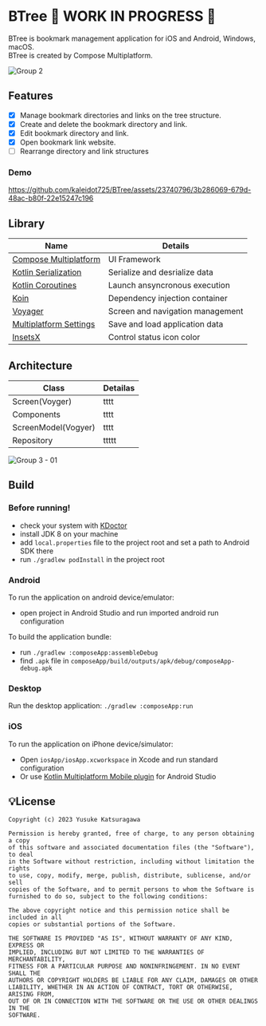 # BTree 🚧 WORK IN PROGRESS 🚧

BTree is bookmark management application for iOS and Android, Windows, macOS.  
BTree is created by Compose Multiplatform.

![Group 2](https://github.com/kaleidot725/BTree/assets/23740796/4bddcaf8-8083-432c-8f7a-e7781493ee26)

## Features

- [x] Manage bookmark directories and links on the tree structure.
- [x] Create and delete the bookmark directory and link.
- [x] Edit bookmark directory and link. 
- [X] Open bookmark link website.
- [ ] Rearrange directory and link structures

### Demo

https://github.com/kaleidot725/BTree/assets/23740796/3b286069-679d-48ac-b80f-22e15247c196

## Library

| Name | Details |
| ----- | ------ |
| [Compose Multiplatform](https://www.jetbrains.com/ja-jp/lp/compose-multiplatform/) | UI Framework |
| [Kotlin Serialization](https://kotlinlang.org/docs/serialization.html) | Serialize and desrialize data |
| [Kotlin Coroutines](https://kotlinlang.org/docs/serialization.html) | Launch ansyncronous execution |
| [Koin](https://insert-koin.io/) | Dependency injection container |
| [Voyager](https://voyager.adriel.cafe/) | Screen and navigation management |
| [Multiplatform Settings](https://github.com/russhwolf/multiplatform-settings) | Save and load application data |
| [InsetsX](https://github.com/mori-atsushi/insetsx) | Control status icon color | 

## Architecture

| Class | Detailas |
| ----- | -------- |
| Screen(Voyger) | tttt |
| Components | tttt |
| ScreenModel(Vogyer) | tttt |
| Repository | ttttt |

![Group 3 - 01](https://github.com/kaleidot725/BTree/assets/23740796/93499c09-2d8d-43f5-be6f-2618aa061a68)

## Build

### Before running!
 - check your system with [KDoctor](https://github.com/Kotlin/kdoctor)
 - install JDK 8 on your machine
 - add `local.properties` file to the project root and set a path to Android SDK there
 - run `./gradlew podInstall` in the project root

### Android
To run the application on android device/emulator:  
 - open project in Android Studio and run imported android run configuration

To build the application bundle:
 - run `./gradlew :composeApp:assembleDebug`
 - find `.apk` file in `composeApp/build/outputs/apk/debug/composeApp-debug.apk`

### Desktop
Run the desktop application: `./gradlew :composeApp:run`

### iOS
To run the application on iPhone device/simulator:
 - Open `iosApp/iosApp.xcworkspace` in Xcode and run standard configuration
 - Or use [Kotlin Multiplatform Mobile plugin](https://plugins.jetbrains.com/plugin/14936-kotlin-multiplatform-mobile) for Android Studio

## 💡License

```
Copyright (c) 2023 Yusuke Katsuragawa

Permission is hereby granted, free of charge, to any person obtaining a copy
of this software and associated documentation files (the "Software"), to deal
in the Software without restriction, including without limitation the rights
to use, copy, modify, merge, publish, distribute, sublicense, and/or sell
copies of the Software, and to permit persons to whom the Software is
furnished to do so, subject to the following conditions:

The above copyright notice and this permission notice shall be included in all
copies or substantial portions of the Software.

THE SOFTWARE IS PROVIDED "AS IS", WITHOUT WARRANTY OF ANY KIND, EXPRESS OR
IMPLIED, INCLUDING BUT NOT LIMITED TO THE WARRANTIES OF MERCHANTABILITY,
FITNESS FOR A PARTICULAR PURPOSE AND NONINFRINGEMENT. IN NO EVENT SHALL THE
AUTHORS OR COPYRIGHT HOLDERS BE LIABLE FOR ANY CLAIM, DAMAGES OR OTHER
LIABILITY, WHETHER IN AN ACTION OF CONTRACT, TORT OR OTHERWISE, ARISING FROM,
OUT OF OR IN CONNECTION WITH THE SOFTWARE OR THE USE OR OTHER DEALINGS IN THE
SOFTWARE.
```
